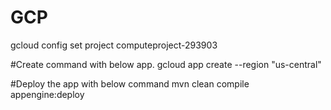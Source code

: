 # GCP

gcloud config set project computeproject-293903

#Create command with below app.
gcloud app create --region "us-central"

#Deploy the app with below command
mvn clean compile appengine:deploy

